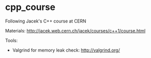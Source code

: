 # cpp_course

Following Jacek's C++ course at CERN

Materials: http://jacek.web.cern.ch/jacek/courses/c++1/course.html

Tools:
- Valgrind for memory leak check: http://valgrind.org/

